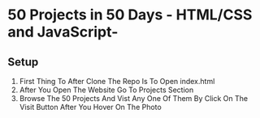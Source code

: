 # 50 Projects in 50 Days - HTML/CSS and JavaScript-

## Setup

1. First Thing To After Clone The Repo Is To Open index.html
2. After You Open The Website Go To Projects Section
3. Browse The 50 Projects And Vist Any One Of Them By Click On The Visit Button After You Hover On The Photo
